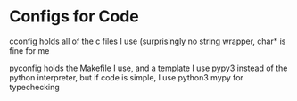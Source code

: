 # Configs for Code

cconfig holds all of the c files I use (surprisingly no string wrapper, char\* is fine for me

pyconfig holds the Makefile I use, and a template 
  I use pypy3 instead of the python interpreter, but if code is simple, I use python3
  mypy for typechecking

